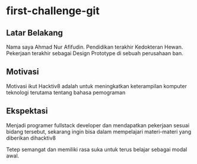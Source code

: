 # first-challenge-git
[//]: # (Ceritakan sedikit tentang latar belakangmu seperti pendidikan terakhir atau pekerjaan sebelumnya)
## Latar Belakang

Nama saya Ahmad Nur Afifudin. Pendidikan terakhir Kedokteran Hewan. Pekerjaan terakhir sebagai Design Prototype di sebuah perusahaan ban.

[//]: # (Motivasi apa yang mendorongmu untuk ikut program coding bootcamp di Hacktiv8?)
## Motivasi

Motivasi ikut Hacktiv8 adalah untuk meningkatkan keterampilan komputer teknologi terutama tentang bahasa pemograman

[//]: # (Beri tahu kami, apa yang ingin kamu dapatkan di Hacktiv8 dan apa yang ingin kamu capai setelah lulus dari sini?)
## Ekspektasi

Menjadi programer fullstack developer dan mendapatkan pekerjaan sesuai bidang tersebut, sekarang ingin bisa dalam mempelajari materi-materi yang diberikan dihacktiv8

[//]: # (Apakah ada hal lain yang ingin disampaikan? Bila ada, kamu bebas untuk menuliskannya)

Tetep semangat dan memiliki rasa suka untuk terus belajar sebagai modal awal.

